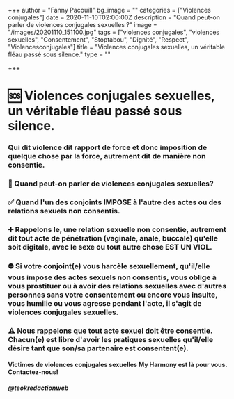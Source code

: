 +++
author = "Fanny Pacouill"
bg_image = ""
categories = ["Violences conjugales"]
date = 2020-11-10T02:00:00Z
description = "Quand peut-on parler de violences conjugales sexuelles ?"
image = "/images/20201110_151100.jpg"
tags = ["violences conjugales", "violences sexuelles", "Consentement", "Stoptabou", "Dignité", "Respect", "Violencesconjugales"]
title = "Violences conjugales sexuelles, un véritable fléau passé sous silence."
type = ""

+++
# 🆘️ Violences conjugales sexuelles, un véritable fléau passé sous silence.

### Qui dit violence dit rapport de force et donc imposition de quelque chose par la force, autrement dit de manière non consentie.

### 🚫 Quand peut-on parler de violences conjugales sexuelles?

### ✅ Quand l'un des conjoints IMPOSE à l'autre des actes ou des relations sexuels non consentis.

### ➕ Rappelons le, une relation sexuelle non consentie, autrement dit tout acte de pénétration (vaginale, anale, buccale) qu'elle soit digitale, avec le sexe ou tout autre chose EST UN VIOL.

### ⛔ Si votre conjoint(e) vous harcèle sexuellement, qu'il/elle vous impose des actes sexuels non consentis, vous oblige à vous prostituer ou à avoir des relations sexuelles avec d'autres personnes sans votre consentement ou encore vous insulte, vous humilie ou vous agresse pendant l'acte, il s'agit de violences conjugales sexuelles.

### ⚠️ Nous rappelons que tout acte sexuel doit être consentie. Chacun(e) est libre d'avoir les pratiques sexuelles qu'il/elle désire tant que son/sa partenaire est consentent(e).

#### Victimes de violences conjugales sexuelles My Harmony est là pour vous. Contactez-nous!

#####  @_teokredactionweb_
